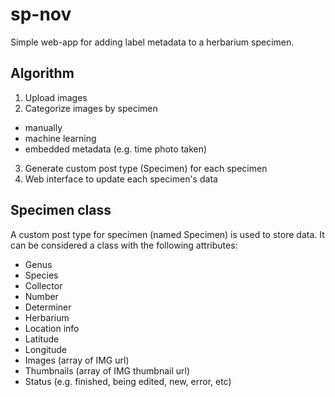 # sp-nov

Simple web-app for adding label metadata to a herbarium specimen.

## Algorithm

1. Upload images
2. Categorize images by specimen
  * manually
  * machine learning
  * embedded metadata (e.g. time photo taken)
3. Generate custom post type (Specimen) for each specimen
4. Web interface to update each specimen's data


## Specimen class

A custom post type for specimen (named Specimen) is used to store data.  It can be considered a class with the following attributes:
- Genus
- Species
- Collector
- Number
- Determiner
- Herbarium
- Location info
- Latitude
- Longitude
- Images (array of IMG url)
- Thumbnails (array of IMG thumbnail url)
- Status (e.g. finished, being edited, new, error, etc)
